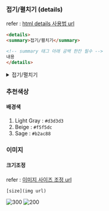 ### 접기/펼치기 (details)

refer : [html details 사용법 url](https://young-cow.tistory.com/44)
```markdown
<details>
<summary>접기/펼치기</summary>

<!-- summary 태그 아래 공백 한칸 필수 -->
내용
</details>
```
<details>
<summary>접기/펼치기</summary>

내용
</details>

### 추천색상

#### 배경색
1. Light Gray : `#d3d3d3`
2. Beige : `#f5f5dc`
3. Sage : `#b2ac88`

### 이미지

#### 크기조정
refer : [이미지 사이즈 조정 url](https://kimck.tistory.com/entry/%EC%98%B5%EC%8B%9C%EB%94%94%EC%96%B8-%EC%9D%B4%EB%AF%B8%EC%A7%80-%EC%82%AC%EC%9D%B4%EC%A6%88-%EB%B3%80%EA%B2%BD%ED%95%98%EB%8A%94-%EB%B0%A9%EB%B2%95)
```
[size](img url)
```
![300](smileCat.png)
![200](smileCat.png)

